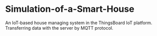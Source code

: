 # Simulation-of-a-Smart-House
An IoT-based house managing system in the ThingsBoard IoT platform. Transferring data with the server by MQTT protocol.
